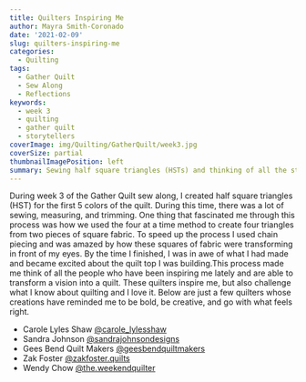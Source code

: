 ```yaml
---
title: Quilters Inspiring Me
author: Mayra Smith-Coronado
date: '2021-02-09'
slug: quilters-inspiring-me
categories:
  - Quilting
tags:
  - Gather Quilt
  - Sew Along
  - Reflections
keywords:
  - week 3
  - quilting
  - gather quilt
  - storytellers
coverImage: img/Quilting/GatherQuilt/week3.jpg
coverSize: partial
thumbnailImagePosition: left
summary: Sewing half square triangles (HSTs) and thinking of all the storytellers inspiring me.
---
```


During week 3 of the Gather Quilt sew along, I created half square triangles (HST) for the first 5 colors of the quilt. During this time, there was a lot of sewing, measuring, and trimming. One thing that fascinated me through this process was how we used the four at a time method to create four triangles from two pieces of square fabric. To speed up the process I used chain piecing and was amazed by how these squares of fabric were transforming in front of my eyes. By the time I finished, I was in awe of what I had made and became excited about the quilt top I was building.This process made me think of all the people who have been inspiring me lately and are able to transform a vision into a quilt. These quilters inspire me, but also challenge what I know about quilting and I love it. Below are just a few quilters whose creations have reminded me to be bold, be creative, and go with what feels right.

- Carole Lyles Shaw [@carole_lylesshaw](https://www.instagram.com/carole_lylesshaw/)
- Sandra Johnson [@sandrajohnsondesigns](https://www.instagram.com/sandrajohnsondesigns/)
- Gees Bend Quilt Makers [@geesbendquiltmakers](https://www.instagram.com/geesbendquiltmakers/)
- Zak Foster [@zakfoster.quilts](https://www.instagram.com/zakfoster.quilts/)
- Wendy Chow [@the.weekendquilter](https://www.instagram.com/the.weekendquilter/)
